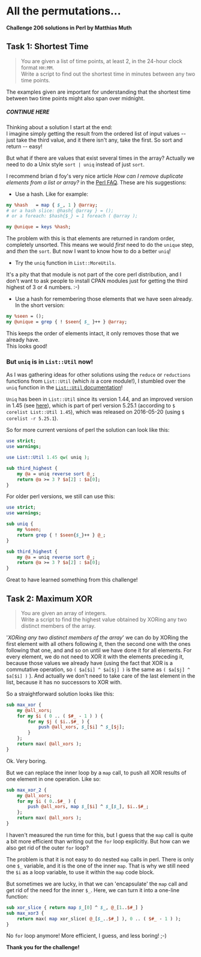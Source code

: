 # All the permutations...
**Challenge 206 solutions in Perl by Matthias Muth**

## Task 1: Shortest Time

> You are given a list of time points, at least 2, in the 24-hour clock format `HH:MM`.<br/>
> Write a script to find out the shortest time in minutes between any two time points.

The examples given are important for understanding that the shortest time between two time points might also span over midnight.

##### CONTINUE HERE

Thinking about a solution I start at the end:<br/>
I imagine simply getting the result from the ordered list of input values -- just take the third value, and it there isn't any, take the first. So sort and return -- easy!

But what if there are values that exist several times in the array? Actually we need to do a Unix style ``sort | uniq`` instead of just ``sort``.

I recommend brian d foy's very nice article _How can I remove duplicate elements from a list or array?_ in the [Perl FAQ](https://perldoc.perl.org/perlfaq4#How-can-I-remove-duplicate-elements-from-a-list-or-array?).
These are his suggestions:

* Use a hash. Like for example:
```perl
my %hash   = map { $_, 1 } @array;
# or a hash slice: @hash{ @array } = ();
# or a foreach: $hash{$_} = 1 foreach ( @array );

my @unique = keys %hash;
```

The problem with this is that elements are returned in random order, completely unsorted. This means we would _first_ need to do the `unique` step, and _then_ the `sort`.
But now I want to know how to do a better `uniq`!

* Try the `uniq` function in ``List::MoreUtils``. 

It's a pity that that module is not part of the core perl distribution, and I don't want to ask people to install CPAN modules just for getting the third highest of 3 or 4 numbers. :-)

* Use a hash for remembering those elements that we have seen already. In the short version:

```perl
my %seen = ();
my @unique = grep { ! $seen{ $_ }++ } @array;
```
This keeps the order of elements intact, it only removes those that we already have.<br/>
This looks good!

### But `uniq` is in `List::Util` now!

As I was gathering ideas for other solutions using the `reduce` or `reductions` functions
from `List::Util`
(which *is* a core module!),
I stumbled over the `uniq` function in the [`List::Util` documentation](https://perldoc.perl.org/List::Util#uniq)!

`Uniq` has been in `List::Util` since its version 1.44, and an improved version in 1.45 (see [here](https://metacpan.org/dist/Scalar-List-Utils/changes)), which is part of perl version 5.25.1 (according to `$ corelist List::Util 1.45`), which was released on 2016-05-20 (using `$ corelist -r 5.25.1`).

So for more current versions of perl the solution can look like  this:

```perl
use strict;
use warnings;

use List::Util 1.45 qw( uniq );

sub third_highest {
    my @a = uniq reverse sort @_;
    return @a >= 3 ? $a[2] : $a[0];
}
```

For older perl versions, we still can use this:

```perl
use strict;
use warnings;

sub uniq {
    my %seen;
    return grep { ! $seen{$_}++ } @_;
}

sub third_highest {
    my @a = uniq reverse sort @_;
    return @a >= 3 ? $a[2] : $a[0];
}
```

Great to have learned something from this challenge!

## Task 2: Maximum XOR

>You are given an array of integers.<br/>
>Write a script to find the highest value obtained by XORing any two distinct members of the array.

'*XORing any two distinct members of the array*' we can do by XORing the first element with all others following it, then the second one with the ones following that one, and and so on until we have done it for all elements.
For every element, we do not need to XOR it with the elements preceding it, because those values we already have (using the fact that XOR is a commutative operation, so `( $a[$i] ^ $a[$j] )` is the same as `( $a[$j] ^ $a[$i] )` ).
And actually we don't need to take care of the last element in the list, because it has no successors to XOR with.

So a straightforward solution looks like this:

```perl
sub max_xor {
    my @all_xors;
    for my $i ( 0 .. ( $#_ - 1 ) ) {
        for my $j ( $i..$#_ ) {
            push @all_xors, $_[$i] ^ $_[$j];
        }
    };
    return max( @all_xors );
}
```

Ok. Very boring.

But we can replace the inner loop by a `map` call, to push all XOR results of one element in one operation. Like so:

```perl
sub max_xor_2 {
    my @all_xors;
    for my $i ( 0..$#_ ) {
        push @all_xors, map $_[$i] ^ $_[$_], $i..$#_;
    };
    return max( @all_xors );
}
```

I haven't measured the run time for this, but I guess that the `map` call is quite a bit more efficient than writing out the `for` loop explicitly.
But how can we also get rid of the outer `for` loop?

The problem is that it is not easy to do nested `map` calls in perl.
There is only one `$_` variable, and it is the one of the inner `map`. 
That is why we still need the `$i` as a loop variable, to use it within the `map` code block. 

But sometimes we are lucky, in that we can 'encapsulate' the `map` call and get rid of the need for the inner `$_`.
Here, we can turn it into a one-line function:

```perl
sub xor_slice { return map $_[0] ^ $_, @_[1..$#_] }
sub max_xor3 {
    return max( map xor_slice( @_[$_..$#_] ), 0 .. ( $#_ - 1 ) );
}
```

No `for` loop anymore!
More efficient, I guess, and less boring! ;-) 


**Thank you for the challenge!**
